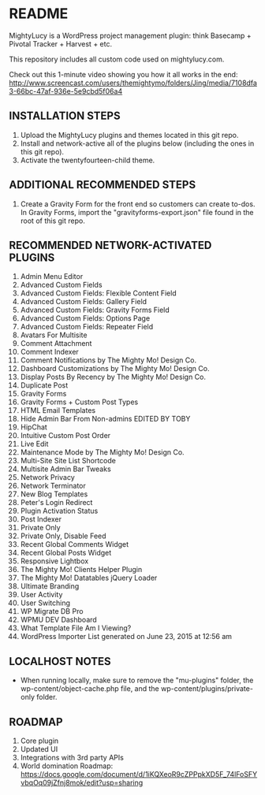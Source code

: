 # README #

MightyLucy is a WordPress project management plugin: think Basecamp + Pivotal Tracker + Harvest + etc.

This repository includes all custom code used on mightylucy.com.

Check out this 1-minute video showing you how it all works in the end: http://www.screencast.com/users/themightymo/folders/Jing/media/7108dfa3-66bc-47af-936e-5e9cbd5f06a4

## INSTALLATION STEPS ##
1. Upload the MightyLucy plugins and themes located in this git repo.
2. Install and network-active all of the plugins below (including the ones in this git repo).
3. Activate the twentyfourteen-child theme.

## ADDITIONAL RECOMMENDED STEPS ##
1. Create a Gravity Form for the front end so customers can create to-dos.  In Gravity Forms, import the "gravityforms-export.json" file found in the root of this git repo.

## RECOMMENDED NETWORK-ACTIVATED PLUGINS ##
1.	Admin Menu Editor
2.	Advanced Custom Fields
3.	Advanced Custom Fields: Flexible Content Field
4.	Advanced Custom Fields: Gallery Field
5.	Advanced Custom Fields: Gravity Forms Field
6.	Advanced Custom Fields: Options Page
7.	Advanced Custom Fields: Repeater Field
8.	Avatars For Multisite
9.	Comment Attachment
10.	Comment Indexer
11.	Comment Notifications by The Mighty Mo! Design Co.
12.	Dashboard Customizations by The Mighty Mo! Design Co.
13.	Display Posts By Recency by The Mighty Mo! Design Co.
14.	Duplicate Post
15.	Gravity Forms
16.	Gravity Forms + Custom Post Types
17.	HTML Email Templates
18.	Hide Admin Bar From Non-admins EDITED BY TOBY
19.	HipChat
20.	Intuitive Custom Post Order
21.	Live Edit
22.	Maintenance Mode by The Mighty Mo! Design Co.
23.	Multi-Site Site List Shortcode
24.	Multisite Admin Bar Tweaks
25.	Network Privacy
26.	Network Terminator
27.	New Blog Templates
28.	Peter's Login Redirect
29.	Plugin Activation Status
30.	Post Indexer
31.	Private Only
32.	Private Only, Disable Feed
33.	Recent Global Comments Widget
34.	Recent Global Posts Widget
35.	Responsive Lightbox
36.	The Mighty Mo! Clients Helper Plugin
37.	The Mighty Mo! Datatables jQuery Loader
38.	Ultimate Branding
39.	User Activity
40.	User Switching
41.	WP Migrate DB Pro
42.	WPMU DEV Dashboard
43.	What Template File Am I Viewing?
44.	WordPress Importer
List generated on June 23, 2015 at 12:56 am	

## LOCALHOST NOTES ##
* When running locally, make sure to remove the "mu-plugins" folder, the wp-content/object-cache.php file, and the wp-content/plugins/private-only folder.

## ROADMAP ##
1. Core plugin
2. Updated UI
3. Integrations with 3rd party APIs
4. World domination
Roadmap: https://docs.google.com/document/d/1iKQXeoR9cZPPpkXD5F_74lFoSFYvbqOq09jZfnj8mok/edit?usp=sharing
